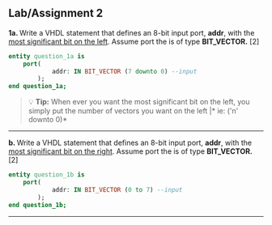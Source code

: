 <!-- https://github.com/adam-p/markdown-here/wiki/Markdown-Cheatsheet -->
Lab/Assignment 2
---------
<b>1a. </b> Write a VHDL statement that defines an 8-bit input port, <b>addr</b>, with the <u>most significant bit on the left</u>. Assume port the is of type <b>BIT_VECTOR.</b> [2]

```vhdl
entity question_1a is
	port(
			addr: IN BIT_VECTOR (7 downto 0) --input
		);
end question_1a;
```
> :bulb: **Tip:** When ever you want the most significant bit on the left, you simply put the number of vectors you want on the left |* ie: ('n' downto 0)*

---

<b>b. </b> Write a VHDL statement that defines an 8-bit input port, <b>addr</b>, with the <u>most significant bit on the right</u>. Assume port the is of type <b>BIT_VECTOR.</b> [2]
```vhdl
entity question_1b is
	port(
			addr: IN BIT_VECTOR (0 to 7) --input
		);
end question_1b;
```
---
